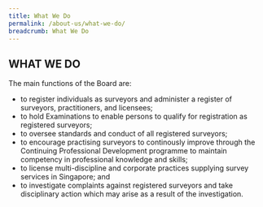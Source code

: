 ```yaml
---
title: What We Do
permalink: /about-us/what-we-do/
breadcrumb: What We Do
---
```

## WHAT WE DO

The main functions of the Board are: <br>

* to register individuals as surveyors and administer a register of surveyors, practitioners, and licensees;
* to hold Examinations to enable persons to qualify for registration as registered surveyors;
* to oversee standards and conduct of all registered surveyors;
* to encourage practising surveyors to continously improve through the Continuing Professional Development programme to maintain competency in professional knowledge and skills;
* to license multi-discipline and corporate practices supplying survey services in Singapore; and
* to investigate complaints against registered surveyors and take disciplinary action which may arise as a result of the investigation.